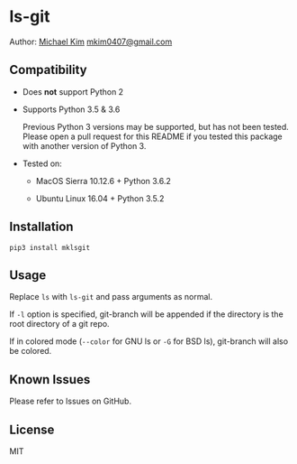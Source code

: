# ls-git

Author: [Michael Kim](http://michaelkim0407.com) <mkim0407@gmail.com>

## Compatibility

* Does **not** support Python 2

* Supports Python 3.5 & 3.6

    Previous Python 3 versions may be supported, but has not been tested. Please open a pull request for this README if you tested this package with another version of Python 3.

* Tested on:

    - MacOS Sierra 10.12.6 + Python 3.6.2

    - Ubuntu Linux 16.04 + Python 3.5.2

## Installation

```
pip3 install mklsgit
```

## Usage

Replace `ls` with `ls-git` and pass arguments as normal.

If `-l` option is specified, git-branch will be appended if the directory is the root directory of a git repo.

If in colored mode (`--color` for GNU ls or `-G` for BSD ls), git-branch will also be colored.

## Known Issues

Please refer to Issues on GitHub.

## License

MIT
